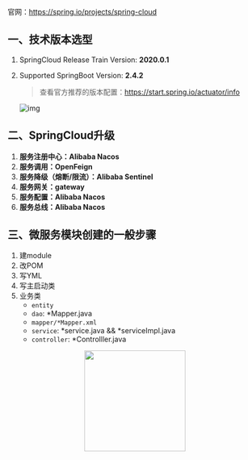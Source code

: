官网：https://spring.io/projects/spring-cloud

## 一、技术版本选型

1. SpringCloud Release Train Version: **2020.0.1**

2. Supported SpringBoot Version: **2.4.2**

   > 查看官方推荐的版本配置：https://start.spring.io/actuator/info

   ![img](https://gitee.com/MartinHub/MartinHub-notes/raw/master/notes/02-Java相关技术栈/03-SparingCloud/images/技术选型.PNG)

##  二、SpringCloud升级 

1. **服务注册中心：Alibaba Nacos**
2. **服务调用：OpenFeign**
3. **服务降级（熔断/限流）：Alibaba Sentinel**
4. **服务网关：gateway**
5. **服务配置：Alibaba Nacos**
6. **服务总线：Alibaba Nacos**


## 三、微服务模块创建的一般步骤

1. 建module
2. 改POM
3. 写YML
4. 写主启动类
5. 业务类
   - `entity`
   - `dao`: *Mapper.java
   - `mapper/*Mapper.xml`
   - `service`:  *service.java   &&   *serviceImpl.java
   - `controller`: *Controlller.java

<div align="center"> <img  src="https://gitee.com/MartinHub/MartinHub-notes/raw/master/images/weixin.png" width="200"/> </div>